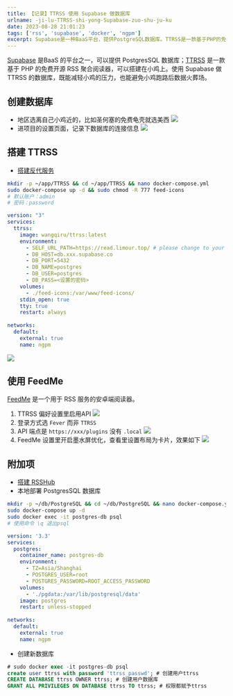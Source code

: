 ```yaml
---
title: 【记录】TTRSS 使用 Supabase 做数据库
urlname: -ji-lu-TTRSS-shi-yong-Supabase-zuo-shu-ju-ku
date: 2023-08-28 21:01:23
tags: ['rss', 'supabase', 'docker', 'ngpm']
excerpt: Supabase是一种BaaS平台，提供PostgreSQL数据库。TTRSS是一款基于PHP的免费开源RSS聚合阅读器，可以在服务器上搭建。使用Supabase作为TTRSS的数据库可以减轻服务器的压力，并避免数据丢失。创建数据库时选择离服务器最近的地区，如圣何塞的免费龟壳。记录数据库的连接信息。搭建TTRSS时需要搭建反代服务，并设置账户和密码。使用FeedMe作为安卓端阅读器，并在TTRSS偏好设置中启用API。登录方式选择Fever而不是TTRSS。附加项包括搭建RSSHub和本地部署PostgreSQL数据库。创建新数据库时需要使用相应的命令。
---
```

[Supabase](https://supabase.com/) 是BaaS 的平台之一，可以提供 PostgresSQL 数据库；[TTRSS](https://github.com/HenryQW/Awesome-TTRSS) 是一款基于 PHP 的免费开源 RSS 聚合阅读器，可以搭建在小鸡上。使用 Supabase 做 TTRSS 的数据库，既能减轻小鸡的压力，也能避免小鸡跑路后数据火葬场。
## 创建数据库
+ 地区选离自己小鸡近的，比如圣何塞的免费龟壳就选美西
![](https://img.limour.top/2023/08/30/64ef3e6315540.webp)
+ 进项目的设置页面，记录下数据库的连接信息
![](https://img.limour.top/2023/08/30/64ef3e744ba6c.webp)
## 搭建 TTRSS
+ [搭建反代服务](/Docker-bu-shu-Nginx-Proxy-Manager)
```bash
mkdir -p ~/app/TTRSS && cd ~/app/TTRSS && nano docker-compose.yml
sudo docker-compose up -d && sudo chmod -R 777 feed-icons
# 默认账户：admin
# 密码：password
```
```yml
version: "3"
services:
  ttrss:
    image: wangqiru/ttrss:latest
    environment:
      - SELF_URL_PATH=https://read.limour.top/ # please change to your own domain
      - DB_HOST=db.xxx.supabase.co
      - DB_PORT=5432
      - DB_NAME=postgres
      - DB_USER=postgres
      - DB_PASS=<设置的密码>
    volumes:
      - ./feed-icons:/var/www/feed-icons/
    stdin_open: true
    tty: true
    restart: always
 
networks:
  default:
    external: true
    name: ngpm
```
![](https://img.limour.top/2023/08/30/64ef3e83eb4bd.webp)
## 使用 FeedMe
[FeedMe](https://github.com/seazon/FeedMe) 是一个用于 RSS 服务的安卓端阅读器。
1. TTRSS 偏好设置里启用API
![](https://img.limour.top/2023/08/30/64ef3e924b904.webp)
1. 登录方式选 `Fever` 而非 `TTRSS`
2. API 端点是 `https://xxx/plugins` 没有 `.local`
![](https://img.limour.top/2023/08/30/64ef3e9d3f321.webp)
1. FeedMe 设置里开启墨水屏优化，查看里设置布局为卡片，效果如下
![](https://img.limour.top/2023/08/30/64ef3eaecfc70.webp)
## 附加项
+ [搭建 RSSHub](/-fu-ke--zai-Koyeb-shang-da-jian-RSSHub)
+ 本地部署 PostgresSQL 数据库
```bash
mkdir -p ~/db/PostgreSQL && cd ~/db/PostgreSQL && nano docker-compose.yml
sudo docker-compose up -d
sudo docker exec -it postgres-db psql
# 使用命令 \q 退出psql
```
```yml
version: '3.3'
services:
  postgres:
    container_name: postgres-db
    environment:
      - TZ=Asia/Shanghai
      - POSTGRES_USER=root
      - POSTGRES_PASSWORD=ROOT_ACCESS_PASSWORD
    volumes:
      - './pgdata:/var/lib/postgresql/data'
    image: postgres
    restart: unless-stopped
 
networks:
  default:
    external: true
    name: ngpm
```
+ 创建新数据库
```sql
# sudo docker exec -it postgres-db psql
create user ttrss with password 'ttrss_passwd'; # 创建用户ttrss
CREATE DATABASE ttrss OWNER ttrss; # 创建用户数据库
GRANT ALL PRIVILEGES ON DATABASE ttrss TO ttrss; # 权限都赋予ttrss
```